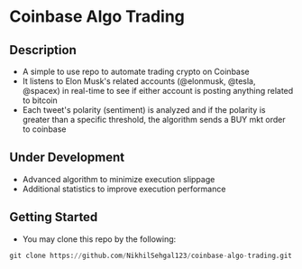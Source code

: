 # Coinbase Algo Trading

## Description
- A simple to use repo to automate trading crypto on Coinbase
- It listens to Elon Musk's related accounts (@elonmusk, @tesla, @spacex) in real-time to see if either account is posting anything related to bitcoin
- Each tweet's polarity (sentiment) is analyzed and if the polarity is greater than a specific threshold, the algorithm sends a BUY mkt order to coinbase

## Under Development
- Advanced algorithm to minimize execution slippage
- Additional statistics to improve execution performance

## Getting Started
- You may clone this repo by the following:
```python
git clone https://github.com/NikhilSehgal123/coinbase-algo-trading.git
